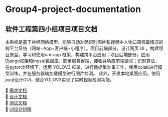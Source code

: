 # Group4-project-documentation
## 软件工程第四小组项目项目文档
本系统是基于神经网络模型、能够自动准确识别图片和视频中人物口罩佩戴情况的跨平台系统（网站+App+客户端+小程序）。项目前端部分，设计网页 UI  ，构建项目原型，学习和使用uni-app 框架，构建跨平台应用；项目后端部分，应用Django框架和mysql数据库，部署服务器端，接收并响应前端请求；识别算法，在pytorch环境下，运用 YOLOV3 框架，进行数据集准备工作，使用colab进行模型训练，并在服务器端加载模型进行图片检测。 此外，开发本地桌面应用。使用pyqt设计GUI，结合YOLOV3实现了实时视频检测功能。

:bookmark_tabs: [需求文档](https://github.com/Amoniaa/Group4-project-documentation/blob/main/%E5%8F%A3%E7%BD%A9%E4%BD%A9%E6%88%B4%E8%AF%86%E5%88%AB%E6%A3%80%E6%B5%8B%E7%B3%BB%E7%BB%9F-%E9%9C%80%E6%B1%82%E6%96%87%E6%A1%A3.pdf)
<br>
:bookmark_tabs: [设计文档](https://github.com/Amoniaa/Group4-project-documentation/blob/main/%E5%8F%A3%E7%BD%A9%E4%BD%A9%E6%88%B4%E8%AF%86%E5%88%AB%E6%A3%80%E6%B5%8B%E7%B3%BB%E7%BB%9F-%E8%AE%BE%E8%AE%A1%E6%96%87%E6%A1%A3.pdf)
<br>
:bookmark_tabs: [测试文档](https://github.com/Amoniaa/Group4-project-documentation/blob/main/%E5%8F%A3%E7%BD%A9%E4%BD%A9%E6%88%B4%E8%AF%86%E5%88%AB%E6%A3%80%E6%B5%8B%E7%B3%BB%E7%BB%9F-%E6%B5%8B%E8%AF%95%E6%96%87%E6%A1%A3.pdf)
<br>
:bookmark_tabs: [UI设计初稿](https://github.com/Amoniaa/Group4-project-documentation/blob/main/%E9%A1%B9%E7%9B%AE%E5%8E%9F%E5%9E%8BUI%E8%AE%BE%E8%AE%A1.md)
